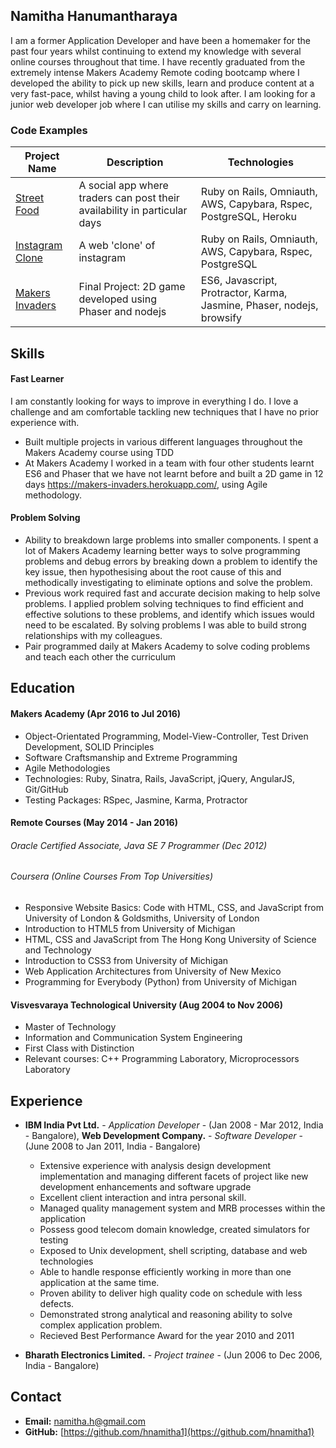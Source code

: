 ## Namitha Hanumantharaya

I am a former Application Developer and have been a homemaker for the past four years whilst continuing to extend my knowledge with several online courses throughout that time. I have recently graduated from the extremely intense Makers Academy Remote coding bootcamp where I developed the ability to pick up new skills, learn and produce content at a very fast-pace, whilst having a young child to look after. I am looking for a junior web developer job where I can utilise my skills and carry on learning.

### Code Examples

| Project Name        | Description         | Technologies        |
|-------------------------|-------------------------|-------------------------|
| [Street Food](https://github.com/hnamitha1/streetFood)| A social app where traders can post their availability in particular days | Ruby on Rails, Omniauth, AWS, Capybara, Rspec, PostgreSQL, Heroku |
| [Instagram Clone](https://github.com/hnamitha1/Photogram) | A web 'clone' of instagram                                                        | Ruby on Rails, Omniauth, AWS, Capybara, Rspec, PostgreSQL                    |
| [Makers Invaders](https://github.com/hnamitha1/final-project-makers)               | Final Project: 2D game developed using Phaser and nodejs                                                          | ES6, Javascript, Protractor, Karma, Jasmine, Phaser, nodejs, browsify               |


## Skills

#### Fast Learner

I am constantly looking for ways to improve in everything I do. I love a challenge and am comfortable tackling new techniques that I have no prior experience with.

- Built multiple projects in various different languages throughout the Makers Academy course using TDD
- At Makers Academy I worked in a team with four other students learnt ES6 and Phaser that we have not learnt before and built a 2D game in 12 days https://makers-invaders.herokuapp.com/, using Agile methodology. 

#### Problem Solving

- Ability to breakdown large problems into smaller components. I spent a lot of Makers Academy learning better ways to solve programming problems and debug errors by breaking down a problem to identify the key issue, then hypothesising about the root cause of this and methodically investigating to eliminate options and solve the problem. 
- Previous work required fast and accurate decision making to help solve problems. I applied problem solving techniques to find efficient and effective solutions to these problems, and identify which issues would need to be escalated. By solving problems I was able to build strong relationships with my colleagues.
- Pair programmed daily at Makers Academy to solve coding problems and teach each other the curriculum

## Education

#### Makers Academy (Apr 2016 to Jul 2016)

- Object-Orientated Programming, Model-View-Controller, Test Driven Development, SOLID Principles
- Software Craftsmanship and Extreme Programming
- Agile Methodologies
- Technologies: Ruby, Sinatra, Rails, JavaScript, jQuery, AngularJS, Git/GitHub
- Testing Packages: RSpec, Jasmine, Karma, Protractor

#### Remote Courses (May 2014 - Jan 2016)

###### Oracle Certified Associate, Java SE 7 Programmer (Dec 2012)

###### Coursera (Online Courses From Top Universities)

- Responsive Website Basics: Code with HTML, CSS, and JavaScript from University of London & Goldsmiths, University of London
- Introduction to HTML5 from University of Michigan 
- HTML, CSS and JavaScript from  The Hong Kong University of Science and Technology
- Introduction to CSS3 from  University of Michigan
- Web Application Architectures from  University of New Mexico
- Programming for Everybody (Python) from University of Michigan


#### Visvesvaraya Technological University (Aug 2004 to Nov 2006)

- Master of Technology
- Information and Communication System Engineering
- First Class with Distinction
- Relevant courses: C++ Programming Laboratory, Microprocessors Laboratory


## Experience
- **IBM India Pvt Ltd.** - *Application Developer* - (Jan 2008 - Mar 2012, India - Bangalore), **Web Development Company.** - *Software Developer* - (June 2008 to Jan 2011, India - Bangalore)
    * Extensive experience with analysis design development implementation and managing different facets of project like new development enhancements and software upgrade
    * Excellent client interaction and intra personal skill.
    * Managed quality management system and MRB processes within the application
    * Possess good telecom domain knowledge, created simulators for testing
    * Exposed to Unix development, shell scripting, database and web technologies
    * Able to handle response efficiently working in more than one application at the same time.
    * Proven ability to deliver high quality code on schedule with less defects.
    * Demonstrated strong analytical and reasoning ability to solve complex application problem.
    * Recieved Best Performance Award for the year 2010 and 2011
 
- **Bharath Electronics Limited.** - *Project trainee* - (Jun 2006 to Dec 2006, India - Bangalore)
    
## Contact

- **Email:** namitha.h@gmail.com
- **GitHub:** [https://github.com/hnamitha1](https://github.com/hnamitha1)



 
